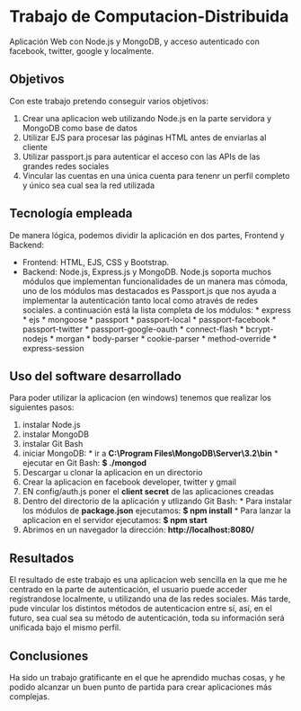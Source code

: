 # Trabajo de Computacion-Distribuida
Aplicación Web con Node.js y MongoDB, y acceso autenticado con facebook, twitter, google y localmente.

## Objetivos
Con este trabajo pretendo conseguir varios objetivos:
  1. Crear una aplicacion web utilizando Node.js en la parte servidora y MongoDB como base de datos
  2. Utilizar EJS para procesar las páginas HTML antes de enviarlas al cliente
  3. Utilizar passport.js para autenticar el acceso con las APIs de las grandes redes sociales
  4. Vincular las cuentas en una única cuenta para tenenr un perfil completo y único sea cual sea la red utilizada

## Tecnología empleada
De manera lógica, podemos dividir la aplicación en dos partes, Frontend y Backend:
* Frontend: HTML, EJS, CSS y Bootstrap.
* Backend: Node.js, Express.js y MongoDB.
Node.js soporta muchos módulos que implementan funcionalidades de un manera mas cómoda, uno de los módulos mas destacados es Passport.js que nos ayuda a implementar la autenticación tanto local como através de redes sociales. a continuación está la lista completa de los módulos:
      * express
      * ejs
      * mongoose
      * passport
      * passport-local
      * passport-facebook
      * passport-twitter
      * passport-google-oauth
      * connect-flash
      * bcrypt-nodejs
      * morgan
      * body-parser
      * cookie-parser
      * method-override
      * express-session

## Uso del software desarrollado
Para poder utilizar la aplicacion (en windows) tenemos que realizar los siguientes pasos:
  1. instalar Node.js
  2. instalar MongoDB
  4. instalar Git Bash
  5. iniciar MongoDB:
    * ir a **C:\Program Files\MongoDB\Server\3.2\bin**
    * ejecutar en Git Bash: **$ ./mongod**
  6. Descargar u clonar la aplicacion en un directorio
  7. Crear la aplicacion en facebook developer, twitter y gmail
  8. EN config/auth.js poner el **client secret** de las aplicaciones creadas
  9. Dentro del directorio de la aplicación y utlizando Git Bash:
    * Para instalar los módulos de **package.json** ejecutamos: **$ npm install**
    * Para lanzar la aplicacion en el servidor ejecutamos: **$ npm start**
  10. Abrimos en un navegador la dirección: **http://localhost:8080/**

## Resultados
El resultado de este trabajo es una aplicacion web sencilla en la que me he centrado en la parte de autenticación, el usuario puede acceder registrandose localmente, u utilizando una de las redes sociales. Más tarde, pude vincular los distintos métodos de autenticacion entre sí, así, en el futuro, sea cual sea su método de autenticación, toda su información será unificada bajo el mismo perfil.

## Conclusiones
Ha sido un trabajo gratificante en el que he aprendido muchas cosas, y he podido alcanzar un buen punto de partida para crear aplicaciones más complejas.
